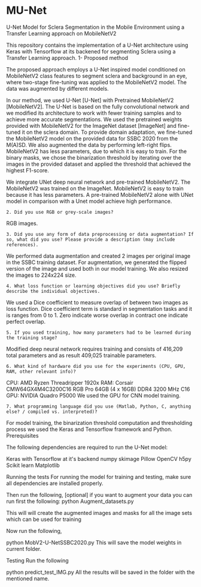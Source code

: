 # MU-Net
U-Net Model for Sclera Segmentation in the Mobile Environment using a Transfer Learning approach on MobileNetV2


This repository contains the implementation of a U-Net architecture using Keras with Tensorflow at its backened for segmenting Sclera using a Transfer Learning approach. 
  1- Proposed method

The proposed approach employs a U-Net inspired model conditioned on MobileNetV2 class features to segment sclera and background in an eye, where two-stage fine-tuning was applied to the MobileNetV2 model. The data was augmented by different models.

In our method, we used U-Net [U-Net] with Pretrained MobileNetV2 [MobileNetV2]. The U-Net is based on the fully convolutional network and we modified its architecture to work with fewer training samples and to achieve more accurate segmentations. We used the pretrained weights provided with MobileNetV2 for the ImageNet dataset [ImageNet] and fine-tuned it on the sclera domain. To provide domain adaptation, we fine-tuned the MobileNetV2 model on the provided data for SSBC 2020 from the M(A)SD. We also augmented the data by performing left-right flips. MobileNetV2 has less parameters, due to which it is easy to train. For the binary masks, we chose the binarization threshold by iterating over the images in the provided dataset and applied the threshold that achieved the highest F1-score.

We integrate UNet deep neural network and pre-trained MobileNetV2. The MobileNetV2 was trained on the ImageNet. 
MobileNetV2 is easy to train because it has less parameters.
A pre-trained MobileNetV2 alone with UNet model in comparison with a Unet model achieve high performance.

    2. Did you use RGB or grey-scale images?

RGB images.

    3. Did you use any form of data preprocessing or data augmentation? If so, what did you use? Please provide a description (may include references).
We performed data augmentation and created 2 images per original image in the SSBC training dataset. For augmentation, we generated the flipped version of the image and used both in our model training. We also resized the images to 224x224 size.

    4. What loss function or learning objectives did you use? Briefly describe the individual objectives.
We used a Dice coefficient to measure overlap of between two images as loss function. Dice coefficient term is standard in segmentation tasks and it is ranges from 0 to 1. Zero indicate worse overlap in contract one indicate perfect overlap.

    5. If you used training, how many parameters had to be learned during the training stage?
Modified deep neural network requires training and consists of 416,209 total parameters and as result 409,025 trainable parameters.

    6. What kind of hardware did you use for the experiments (CPU, GPU, RAM, other relevant info)? 
    
CPU: AMD Ryzen Threadripper 1920x
RAM: Corsair CMW64GX4M4C3200C16 RGB Pro 64GB (4 x 16GB) DDR4 3200 MHz C16 
GPU: NVIDIA Quadro P5000
We used the GPU for CNN model training.

    7. What programming language did you use (Matlab, Python, C, anything else? / compiled vs. interpreted)? 
    
For model training, the binarization threshold computation and thresholding process we used the Keras and Tensorflow framework and Python.
Prerequisites

The following dependencies are required to run the U-Net model:

Keras with Tensorflow at it's backend
numpy
skimage
Pillow
OpenCV
h5py
Scikit learn
Matplotlib

Running the tests
For running the model for training and testing, make sure all dependencies are installed properly.

Then run the following,
[optional]
if you want to augment your data you can run first the following:
python Augment_datasets.py

This will will create the augmented images and masks for all the image sets which can be used for training

Now run the following,

python MobV2-U-NetSSBC2020.py
This will save the model weights in current folder.

Testing
Run the following

python predict_test_IMG.py
All the results will be saved in the folder with the mentioned name.
